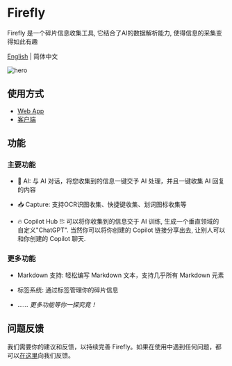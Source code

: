 # Firefly

Firefly 是一个碎片信息收集工具, 它结合了AI的数据解析能力, 使得信息的采集变得如此有趣

[English](./README.md) | 简体中文

![hero](https://firefly.best/images/hero.png)

## 使用方式

- [Web App](https://firefly.best)
- [客户端](https://github.com/chenyueban/firefly/releases)

## 功能

### 主要功能

- 🤖 AI: 与 AI 对话，将您收集到的信息一键交予 AI 处理，并且一键收集 AI 回复的内容

- 📥 Capture: 支持OCR识图收集、快捷键收集、划词图标收集等

- 🔥 Copilot Hub !!: 可以将你收集到的信息交于 AI 训练, 生成一个垂直领域的 自定义"ChatGPT". 当然你可以将你创建的 Copilot 链接分享出去, 让别人可以和你创建的 Copilot 聊天.

### 更多功能

- Markdown 支持: 轻松编写 Markdown 文本，支持几乎所有 Markdown 元素

- 标签系统: 通过标签管理你的碎片信息

- ...... _更多功能等你一探究竟！_

## 问题反馈

我们需要你的建议和反馈，以持续完善 Firefly。如果在使用中遇到任何问题，都可以[在这里](https://discord.gg/qxqNEGyH3k)向我们反馈。
